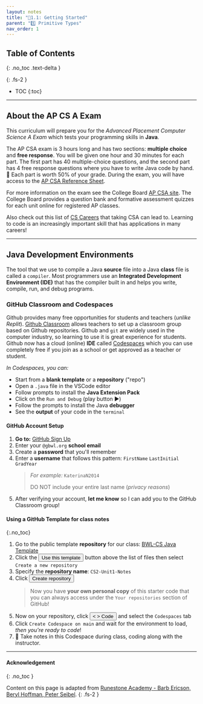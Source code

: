```yaml
---
layout: notes
title: "📓1.1: Getting Started" 
parent: "1️⃣ Primitive Types"
nav_order: 1
---
```


## Table of Contents
{: .no_toc .text-delta }

{: .fs-2 }
- TOC
{:toc}

---

## About the AP CS A Exam

This curriculum will prepare you for the _Advanced Placement Computer Science A Exam_ which tests your programming skills in **Java**.

The AP CSA exam is 3 hours long and has two sections: **multiple choice** and
**free response**. You will be given one hour and 30 minutes for each part. The
first part has 40 multiple-choice questions, and the second part has 4 free
response questions where you have to write Java code by hand. 📝 Each part is worth
50% of your grade. During the exam, you will have access to the [AP CSA
Reference Sheet](https://apstudents.collegeboard.org/ap/pdf/ap-computer-science-a-java-quick-reference_0.pdf).

For more information on the exam see the College Board [AP CSA site](https://apstudent.collegeboard.org/apcourse/ap-computer-science-a). The College Board provides a question bank and formative assessment quizzes for each unit online
for registered AP classes.

Also check out this list of [CS Careers](https://apstudents.collegeboard.org/choosing-courses/major-career-results/course/AP-Computer-Science-A) that taking CSA can lead to. Learning
to code is an increasingly important skill that has applications in many
careers!

---

## Java Development Environments
The tool that we use to compile a Java **source** file into a Java **class** file is called a `compiler`. Most programmers use an **Integrated Development Environment (IDE)** that has the compiler built in and helps you write, compile, run, and debug programs.

### GitHub Classroom and Codespaces

Github provides many free opportunities for students and teachers (_unlike Replit_). [Github Classroom](https://classroom.github.com/) allows teachers to set up a classroom group based on Github repositories. Github and `git` are widely used in the computer industry, so learning to use it is great experience for students. Github now has a cloud (online) **IDE** called [Codespaces](https://github.com/features/codespaces) which you can use completely free if you join as a school or get approved as a teacher or student. 

_In Codespaces, you can:_
* Start from a **blank template** or a **repository** ("repo")
* Open a `.java` file in the VSCode editor
* Follow prompts to install the **Java Extension Pack**
* Click on the `Run and Debug` (play button ▶️)
* Follow the prompts to install the Java **debugger**
* See the **output** of your code in the `terminal`


#### GitHub Account Setup

<div class="task" markdown="block">

1. **Go to:** [GitHub Sign Up](https://github.com/signup)
2. Enter your `@gbwl.org` **school email**
3. Create a **password** that you'll remember 
4. Enter a **username** that follows this pattern: `FirstName` `LastInitial` `GradYear`
    > _For example:_ `KaterinaN2014`
    > 
    > DO NOT include your entire last name (_privacy reasons_)
5. After verifying your account, **let me know** so I can add you to the GitHub Classroom group!
   
</div>

#### Using a GitHub Template for class notes
{:.no_toc}

<div class="setup" markdown="block">

1. Go to the public template **repository** for our class: [BWL-CS Java Template](https://github.com/BWL-CS/java-template)
2. Click the <button type="button" name="button" class="btn btn-green">Use this template</button> button above the list of files then select `Create a new repository`
3. Specify the **repository name**: `CS2-Unit1-Notes`
4. Click <button type="button" name="button" class="btn btn-green">Create repository</button>
    > Now you have **your own personal copy** of this starter code that you can always access under the `Your repositories` section of GitHub! 
5. Now on your repository, click <button type="button" name="button" class="btn btn-green"> < > Code </button> and select the `Codespaces` tab
6. Click `Create Codespace on main` and wait for the environment to load, _then you're ready to code_!
7. 📝 Take notes in this Codespace during class, coding along with the instructor.

</div>


---

#### Acknowledgement
{: .no_toc }

Content on this page is adapted from [Runestone Academy - Barb Ericson, Beryl Hoffman, Peter Seibel](https://runestone.academy/ns/books/published/csawesome/index.html?mode=browsing).
{: .fs-2 }
